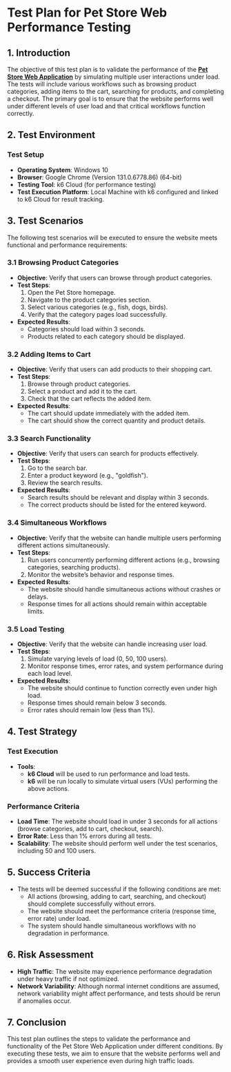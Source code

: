 # **Test Plan for Pet Store Web Performance Testing**

## **1. Introduction**
The objective of this test plan is to validate the performance of the [**Pet Store Web Application**](https://petstore.octoperf.com/actions/Catalog.action) by simulating multiple user interactions under load. The tests will include various workflows such as browsing product categories, adding items to the cart, searching for products, and completing a checkout. The primary goal is to ensure that the website performs well under different levels of user load and that critical workflows function correctly.

## **2. Test Environment**

### **Test Setup**
- **Operating System**: Windows 10
- **Browser**: Google Chrome (Version 131.0.6778.86) (64-bit)
- **Testing Tool**: k6 Cloud (for performance testing)
- **Test Execution Platform**: Local Machine with k6 configured and linked to k6 Cloud for result tracking.

## **3. Test Scenarios**

The following test scenarios will be executed to ensure the website meets functional and performance requirements:

### **3.1 Browsing Product Categories**
- **Objective**: Verify that users can browse through product categories.
- **Test Steps**:
  1. Open the Pet Store homepage.
  2. Navigate to the product categories section.
  3. Select various categories (e.g., fish, dogs, birds).
  4. Verify that the category pages load successfully.
- **Expected Results**:
  - Categories should load within 3 seconds.
  - Products related to each category should be displayed.

### **3.2 Adding Items to Cart**
- **Objective**: Verify that users can add products to their shopping cart.
- **Test Steps**:
  1. Browse through product categories.
  2. Select a product and add it to the cart.
  3. Check that the cart reflects the added item.
- **Expected Results**:
  - The cart should update immediately with the added item.
  - The cart should show the correct quantity and product details.

### **3.3 Search Functionality**
- **Objective**: Verify that users can search for products effectively.
- **Test Steps**:
  1. Go to the search bar.
  2. Enter a product keyword (e.g., "goldfish").
  3. Review the search results.
- **Expected Results**:
  - Search results should be relevant and display within 3 seconds.
  - The correct products should be listed for the entered keyword.

### **3.4 Simultaneous Workflows**
- **Objective**: Verify that the website can handle multiple users performing different actions simultaneously.
- **Test Steps**:
  1. Run users concurrently performing different actions (e.g., browsing categories, searching products).
  2. Monitor the website’s behavior and response times.
- **Expected Results**:
  - The website should handle simultaneous actions without crashes or delays.
  - Response times for all actions should remain within acceptable limits.

### **3.5 Load Testing**
- **Objective**: Verify that the website can handle increasing user load.
- **Test Steps**:
  1. Simulate varying levels of load (0, 50, 100 users).
  2. Monitor response times, error rates, and system performance during each load level.
- **Expected Results**:
  - The website should continue to function correctly even under high load.
  - Response times should remain below 3 seconds.
  - Error rates should remain low (less than 1%).

## **4. Test Strategy**

### **Test Execution**
- **Tools**: 
  - **k6 Cloud** will be used to run performance and load tests. 
  - **k6** will be run locally to simulate virtual users (VUs) performing the above actions.

### **Performance Criteria**
- **Load Time**: The website should load in under 3 seconds for all actions (browse categories, add to cart, checkout, search).
- **Error Rate**: Less than 1% errors during all tests.
- **Scalability**: The website should perform well under the test scenarios, including 50 and 100 users.

## **5. Success Criteria**
- The tests will be deemed successful if the following conditions are met:
  - All actions (browsing, adding to cart, searching, and checkout) should complete successfully without errors.
  - The website should meet the performance criteria (response time, error rate) under load.
  - The system should handle simultaneous workflows with no degradation in performance.

## **6. Risk Assessment**
- **High Traffic**: The website may experience performance degradation under heavy traffic if not optimized.
- **Network Variability**: Although normal internet conditions are assumed, network variability might affect performance, and tests should be rerun if anomalies occur.

## **7. Conclusion**
This test plan outlines the steps to validate the performance and functionality of the Pet Store Web Application under different conditions. By executing these tests, we aim to ensure that the website performs well and provides a smooth user experience even during high traffic loads.